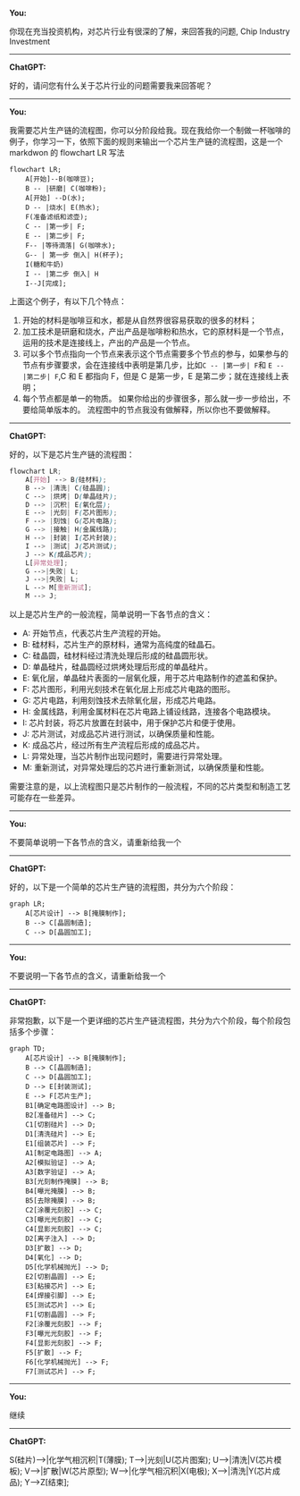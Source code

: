 **You:**

你现在充当投资机构，对芯片行业有很深的了解，来回答我的问题, Chip Industry Investment

---

**ChatGPT:**

好的，请问您有什么关于芯片行业的问题需要我来回答呢？

---

**You:**

我需要芯片生产链的流程图，你可以分阶段给我。现在我给你一个制做一杯咖啡的例子，你学习一下，依照下面的规则来输出一个芯片生产链的流程图，这是一个 markdwon 的 flowchart LR 写法

```
flowchart LR;
    A[开始]--B(咖啡豆);
    B -- |研磨| C(咖啡粉);
    A[开始] --D(水);
    D -- |烧水| E(热水);
    F(准备滤纸和滤壶);
    C -- |第一步| F;
    E -- |第二步| F;
    F-- |等待滴落| G(咖啡水);
    G-- | 第一步 倒入| H(杯子);
    I(糖和牛奶)
    I -- |第二步 倒入| H
    I--J[完成];
```

上面这个例子，有以下几个特点：

1. 开始的材料是咖啡豆和水，都是从自然界很容易获取的很多的材料；
2. 加工技术是研磨和烧水，产出产品是咖啡粉和热水，它的原材料是一个节点，运用的技术是连接线上，产出的产品是一个节点。
3. 可以多个节点指向一个节点来表示这个节点需要多个节点的参与，如果参与的节点有步骤要求，会在连接线中表明是第几步，比如`C -- |第一步| F`和 `E -- |第二步| F`,C 和 E 都指向 F，但是 C 是第一步，E 是第二步；就在连接线上表明；
4. 每个节点都是单一的物质。
   如果你给出的步骤很多，那么就一步一步给出，不要给简单版本的。 流程图中的节点我没有做解释，所以你也不要做解释。

---

**ChatGPT:**

好的，以下是芯片生产链的流程图：

```scss
flowchart LR;
    A[开始] --> B(硅材料);
    B --> |清洗| C(硅晶圆);
    C --> |烘烤| D(单晶硅片);
    D --> |沉积| E(氧化层);
    E --> |光刻| F(芯片图形);
    F --> |刻蚀| G(芯片电路);
    G --> |接触| H(金属线路);
    H --> |封装| I(芯片封装);
    I --> |测试| J(芯片测试);
    J --> K(成品芯片);
    L[异常处理];
    G -->|失败| L;
    J -->|失败| L;
    L --> M[重新测试];
    M --> J;
```

以上是芯片生产的一般流程，简单说明一下各节点的含义：

- A: 开始节点，代表芯片生产流程的开始。
- B: 硅材料，芯片生产的原材料，通常为高纯度的硅晶石。
- C: 硅晶圆，硅材料经过清洗处理后形成的硅晶圆形状。
- D: 单晶硅片，硅晶圆经过烘烤处理后形成的单晶硅片。
- E: 氧化层，单晶硅片表面的一层氧化膜，用于芯片电路制作的遮盖和保护。
- F: 芯片图形，利用光刻技术在氧化层上形成芯片电路的图形。
- G: 芯片电路，利用刻蚀技术去除氧化层，形成芯片电路。
- H: 金属线路，利用金属材料在芯片电路上铺设线路，连接各个电路模块。
- I: 芯片封装，将芯片放置在封装中，用于保护芯片和便于使用。
- J: 芯片测试，对成品芯片进行测试，以确保质量和性能。
- K: 成品芯片，经过所有生产流程后形成的成品芯片。
- L: 异常处理，当芯片制作出现问题时，需要进行异常处理。
- M: 重新测试，对异常处理后的芯片进行重新测试，以确保质量和性能。

需要注意的是，以上流程图只是芯片制作的一般流程，不同的芯片类型和制造工艺可能存在一些差异。

---

**You:**

不要简单说明一下各节点的含义，请重新给我一个

---

**ChatGPT:**

好的，以下是一个简单的芯片生产链的流程图，共分为六个阶段：

```mermaid
graph LR;
    A[芯片设计] --> B[掩膜制作];
    B --> C[晶圆制造];
    C --> D[晶圆加工];

```

---

**You:**

不要说明一下各节点的含义，请重新给我一个

---

**ChatGPT:**

非常抱歉，以下是一个更详细的芯片生产链流程图，共分为六个阶段，每个阶段包括多个步骤：

```mermaid
graph TD;
    A[芯片设计] --> B[掩膜制作];
    B --> C[晶圆制造];
    C --> D[晶圆加工];
    D --> E[封装测试];
    E --> F[芯片生产];
    B1[确定电路图设计] --> B;
    B2[准备硅片] --> C;
    C1[切割硅片] --> D;
    D1[清洗硅片] --> E;
    E1[组装芯片] --> F;
    A1[制定电路图] --> A;
    A2[模拟验证] --> A;
    A3[数字验证] --> A;
    B3[光刻制作掩膜] --> B;
    B4[曝光掩膜] --> B;
    B5[去除掩膜] --> B;
    C2[涂覆光刻胶] --> C;
    C3[曝光光刻胶] --> C;
    C4[显影光刻胶] --> C;
    D2[离子注入] --> D;
    D3[扩散] --> D;
    D4[氧化] --> D;
    D5[化学机械抛光] --> D;
    E2[切割晶圆] --> E;
    E3[粘接芯片] --> E;
    E4[焊接引脚] --> E;
    E5[测试芯片] --> E;
    F1[切割晶圆] --> F;
    F2[涂覆光刻胶] --> F;
    F3[曝光光刻胶] --> F;
    F4[显影光刻胶] --> F;
    F5[扩散] --> F;
    F6[化学机械抛光] --> F;
    F7[测试芯片] --> F;
```

---

**You:**

继续

---

**ChatGPT:**

S(硅片)-->|化学气相沉积|T(薄膜); T-->|光刻|U(芯片图案); U-->|清洗|V(芯片模板); V-->|扩散|W(芯片原型); W-->|化学气相沉积|X(电极); X-->|清洗|Y(芯片成品); Y-->Z\[结束\];

